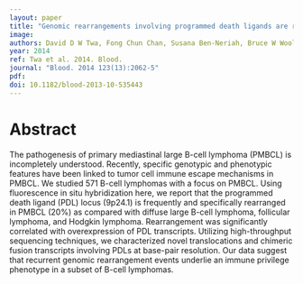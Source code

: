 ```yaml
---
layout: paper
title: "Genomic rearrangements involving programmed death ligands are recurrent in primary mediastinal large B-cell lymphoma."
image: 
authors: David D W Twa, Fong Chun Chan, Susana Ben-Neriah, Bruce W Woolcock, Anja Mottok, King L Tan, Graham W Slack, Jay Gunawardana, Raymond S Lim, Andrew W McPherson, Robert Kridel, Adele Telenius, David W Scott, Kerry J Savage, Sohrab P Shah, Randy D Gascoyne, Christian Steidl
year: 2014
ref: Twa et al. 2014. Blood.
journal: "Blood. 2014 123(13):2062-5"
pdf: 
doi: 10.1182/blood-2013-10-535443
---
```


# Abstract

The pathogenesis of primary mediastinal large B-cell lymphoma (PMBCL) is incompletely understood. Recently, specific genotypic and phenotypic features have been linked to tumor cell immune escape mechanisms in PMBCL. We studied 571 B-cell lymphomas with a focus on PMBCL. Using fluorescence in situ hybridization here, we report that the programmed death ligand (PDL) locus (9p24.1) is frequently and specifically rearranged in PMBCL (20%) as compared with diffuse large B-cell lymphoma, follicular lymphoma, and Hodgkin lymphoma. Rearrangement was significantly correlated with overexpression of PDL transcripts. Utilizing high-throughput sequencing techniques, we characterized novel translocations and chimeric fusion transcripts involving PDLs at base-pair resolution. Our data suggest that recurrent genomic rearrangement events underlie an immune privilege phenotype in a subset of B-cell lymphomas.

